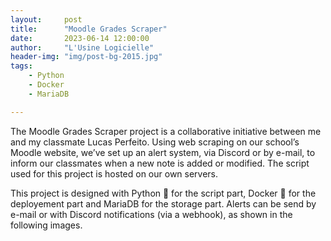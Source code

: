 ```yaml
---
layout:     post
title:      "Moodle Grades Scraper"
date:       2023-06-14 12:00:00
author:     "L'Usine Logicielle"
header-img: "img/post-bg-2015.jpg"
tags:
    - Python
    - Docker
    - MariaDB

---
```


The Moodle Grades Scraper project is a collaborative initiative between me and my classmate Lucas Perfeito. Using web scraping on our school’s Moodle website, we’ve set up an alert system, via Discord or by e-mail, to inform our classmates when a new note is added or modified. The script used for this project is hosted on our own servers.

This project is designed with Python 🐍 for the script part, Docker 🐳 for the deployement part and MariaDB for the storage part. Alerts can be send by e-mail or with Discord notifications (via a webhook), as shown in the following images.